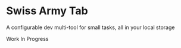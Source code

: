 # Swiss Army Tab

A configurable dev multi-tool for small tasks, all in your local storage

Work In Progress
